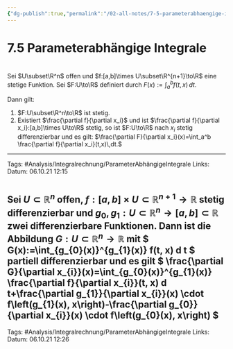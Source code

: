 ```yaml
---
{"dg-publish":true,"permalink":"/02-all-notes/7-5-parameterabhaengige-integrale/","dgHomeLink":true,"dgPassFrontmatter":false}
---
```


# 7.5 Parameterabhängige Integrale

<div class="transclusion internal-embed is-loaded"><div class="markdown-embed">

<div class="markdown-embed-title">



</div>

# 
Sei $U\subset\R^n$ offen und $f:[a,b]\times U\subset\R^{n+1}\to\R$ eine stetige Funktion. Sei $F:U\to\R$ definiert durch $F(x):=\int_a^bf(t,x)\,dt.$

Dann gilt: 
1. $F:U\subset\R^n\to\R$ ist stetig. 
2. Existiert $\frac{\partial f}{\partial x_i}$ und ist $\frac{\partial f}{\partial x_i}:[a,b]\times U\to\R$ stetig, so ist $F:U\to\R$ nach $x_i$ stetig differenzierbar und es gilt: $\frac{\partial F}{\partial x_i}(x)=\int_a^b \frac{\partial f}{\partial x_i}(t,x)\,dt.$

---
Tags: #Analysis/Integralrechnung/ParameterAbhängigeIntegrale
Links: 
Datum: 06.10.21 12:15

</div></div>


<div class="transclusion internal-embed is-loaded"><div class="markdown-embed">

<div class="markdown-embed-title">



</div>

# 
Sei $U \subset \mathbb{R}^{n}$ offen, $f:[a, b] \times U \subset \mathbb{R}^{n+1} \longrightarrow \mathbb{R}$ stetig differenzierbar und $g_{0}, g_{1}: U \subset \mathbb{R}^{n} \longrightarrow[a, b] \subset \mathbb{R}$ zwei differenzierbare Funktionen. Dann ist die Abbildung $G: U \subset \mathbb{R}^{n} \longrightarrow \mathbb{R}$ mit
$
G(x):=\int_{g_{0}(x)}^{g_{1}(x)} f(t, x) d t
$
partiell differenzierbar und es gilt
$
\frac{\partial G}{\partial x_{i}}(x)=\int_{g_{0}(x)}^{g_{1}(x)} \frac{\partial f}{\partial x_{i}}(t, x) d t+\frac{\partial g_{1}}{\partial x_{i}}(x) \cdot f\left(g_{1}(x), x\right)-\frac{\partial g_{0}}{\partial x_{i}}(x) \cdot f\left(g_{0}(x), x\right)
$
---
Tags: #Analysis/Integralrechnung/ParameterAbhängigeIntegrale 
Links: 
Datum: 06.10.21 12:26

</div></div>

